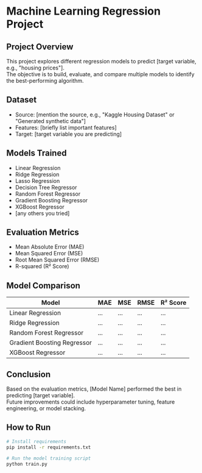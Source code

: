 # Machine Learning Regression Project

## Project Overview
This project explores different regression models to predict [target variable, e.g., "housing prices"].  
The objective is to build, evaluate, and compare multiple models to identify the best-performing algorithm.

## Dataset
- Source: [mention the source, e.g., "Kaggle Housing Dataset" or "Generated synthetic data"]
- Features: [briefly list important features]
- Target: [target variable you are predicting]

## Models Trained
- Linear Regression
- Ridge Regression
- Lasso Regression
- Decision Tree Regressor
- Random Forest Regressor
- Gradient Boosting Regressor
- XGBoost Regressor
- [any others you tried]

## Evaluation Metrics
- Mean Absolute Error (MAE)
- Mean Squared Error (MSE)
- Root Mean Squared Error (RMSE)
- R-squared (R² Score)

## Model Comparison
| Model                    | MAE  | MSE  | RMSE | R² Score |
|---------------------------|------|------|------|----------|
| Linear Regression         | ...  | ...  | ...  | ...      |
| Ridge Regression          | ...  | ...  | ...  | ...      |
| Random Forest Regressor   | ...  | ...  | ...  | ...      |
| Gradient Boosting Regressor| ... | ...  | ...  | ...      |
| XGBoost Regressor         | ...  | ...  | ...  | ...      |

## Conclusion
Based on the evaluation metrics, [Model Name] performed the best in predicting [target variable].  
Future improvements could include hyperparameter tuning, feature engineering, or model stacking.

## How to Run
```bash
# Install requirements
pip install -r requirements.txt

# Run the model training script
python train.py